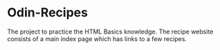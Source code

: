 # Odin-Recipes
The project to practice the HTML Basics knowledge.
The recipe website consists of a main index page which has links to a few recipes.